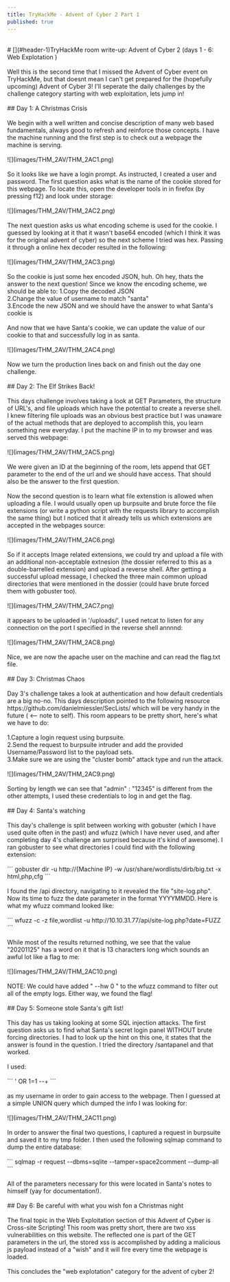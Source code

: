 ```yaml
---
title: TryHackMe - Advent of Cyber 2 Part 1
published: true
---
```

<br/>
# [](#header-1)TryHackMe room write-up: Advent of Cyber 2 (days 1 - 6: Web Explotation )
<br/>
<br/>
Well this is the second time that I missed the Advent of Cyber event on TryHackMe, but that doesnt mean I can't get prepared for the (hopefully upcoming) Advent of Cyber 3! I'll seperate the daily challenges by the challenge category starting with web exploitation, lets jump in!
<br/>
<br/>
## Day 1: A Christmas Crisis
<br/>
<br/>
We begin with a well written and concise description of many web based fundamentals, always good to refresh and reinforce those concepts. I have the machine running and the first step is to check out a webpage the machine is serving.
<br/>
<br/>
![](images/THM_2AV/THM_2AC1.png)
<br/>
<br/>
So it looks like we have a login prompt. As instructed, I created a user and password. The first question asks what is the name of the cookie stored for this webpage. To locate this, open the developer tools in in firefox (by pressing f12) and look under storage:
<br/>
<br/>
![](images/THM_2AV/THM_2AC2.png)
<br/>
<br/>
The next question asks us what encoding scheme is used for the cookie. I guessed by looking at it that it wasn't base64 encoded (which I think it was for the original advent of cyber) so the next scheme I tried was hex. Passing it through a online hex decoder resulted in the following:
<br/>
<br/>
![](images/THM_2AV/THM_2AC3.png)
<br/>
<br/>
So the cookie is just some hex encoded JSON, huh. Oh hey, thats the answer to the next question! Since we know the encoding scheme, we should be able to:
1.Copy the decoded JSON
<br/>
2.Change the value of username to match "santa"
<br/>
3.Encode the new JSON and we should have the answer to what Santa's cookie is
<a/>
<br/>
<br/>
And now that we have Santa's cookie, we can update the value of our cookie to that and successfully log in as santa.
<br/>
<br/>
![](images/THM_2AV/THM_2AC4.png)
<br/>
<br/>
Now we turn the production lines back on and finish out the day one challenge.
<br/>
<br/>
## Day 2: The Elf Strikes Back!
<br/>
<br/>
This days challenge involves taking a look at GET Parameters, the structure of URL's, and file uploads which have the potential to create a reverse shell. I knew filtering file uploads was an obvious best practice but I was unaware of the actual methods that are deployed to accomplish this, you learn something new everyday.
I put the machine IP in to my browser and was served this webpage:
<br/>
<br/>
![](images/THM_2AV/THM_2AC5.png)
<br/>
<br/>
We were given an ID at the beginning of the room, lets append that GET parameter to the end of the url and we should have access. That should also be the answer to the first question.
<br/>
<br/>
Now the second question is to learn what file extenstion is allowed when uploading a file. I would usually open up burpsuite and brute force the file extensions (or write a python script with the requests library to accomplish the same thing) but I noticed that it already tells us which extensions are accepted in the webpages source:
<br/>
<br/>
![](images/THM_2AV/THM_2AC6.png)
<br/>
<br/>
So if it accepts Image related extensions, we could try and upload a file with an additional non-acceptable extnesion (the dossier referred to this as a double-barrelled extension) and upload a reverse shell. After getting a successful upload message, I checked the three main common upload directories that were mentioned in the dossier (could have brute forced them with gobuster too).
<br/>
<br/>
![](images/THM_2AV/THM_2AC7.png)
<br/>
<br/>
it appears to be uploaded in '/uploads/', I used netcat to listen for any connection on the port I specified in the reverse shell annnnd:
<br/>
<br/>
![](images/THM_2AV/THM_2AC8.png)
<br/>
<br/>
Nice, we are now the apache user on the machine and can read the flag.txt file.
<br/>
<br/>
## Day 3: Christmas Chaos
<br/>
<br/>
Day 3's challenge takes a look at authentication and how default credentials are a big no-no. This days description pointed to the following resource https://github.com/danielmiessler/SecLists/ which will be very handy in the future ( <-- note to self). This room appears to be pretty short, here's what we have to do:
<br/>
<br/>
1.Capture a login request using burpsuite.
<br/>
2.Send the request to burpsuite intruder and add the provided Username/Password list to the payload sets.
<br/>
3.Make sure we are using the "cluster bomb" attack type and run the attack.
<br/>
<br/>
![](images/THM_2AV/THM_2AC9.png)
<br/>
<br/>
Sorting by length we can see that "admin" : "12345" is different from the other attempts, I used these credentials to log in and get the flag.
<br/>
<br/>
## Day 4: Santa's watching
<br/>
<br/>
This day's challenge is split between working with gobuster (which I have used quite often in the past) and wfuzz (which I have never used, and after completing day 4's challenge am surprised because it's kind of awesome). I ran gobuster to see what directories I could find with the following extension:
<br/>
<br/>
```
gobuster dir -u http://{Machine IP} -w /usr/share/wordlists/dirb/big.txt -x html,php,cfg
```
<br/>
<br/>
I found the /api directory, navigating to it revealed the file "site-log.php". Now its time to fuzz the date parameter in the format YYYYMMDD. Here is what my wfuzz command looked like:
<br/>
<br/>
```
wfuzz -c -z file,wordlist -u http://10.10.31.77/api/site-log.php?date=FUZZ 
```
<br/>
<br/>
While most of the results returned nothing, we see that the value "20201125" has a word on it that is 13 characters long which sounds an awful lot like a flag to me:
<br/>
<br/>
![](images/THM_2AV/THM_2AC10.png)
<br/>
<br/>
NOTE: We could have added " --hw 0 " to the wfuzz command to filter out all of the empty logs. Either way, we found the flag!
<br/>
<br/>
## Day 5: Someone stole Santa's gift list!
<br/>
<br/>
This day has us taking looking at some SQL injection attacks. The first question asks us to find what Santa's secret login panel WITHOUT brute forcing directories. I had to look up the hint on this one, it states that the answer is found in the question. I tried the directory /santapanel and that worked.
<br/>
<br/>
I used:
<br/>
<br/>
```
' OR 1=1 --+ 
```
<br/>
<br/>
as my username in order to gain access to the webpage. Then I guessed at a simple UNION query which dumped the info I was looking for:
<br/>
<br/>
![](images/THM_2AV/THM_2AC11.png)
<br/>
<br/>
In order to answer the final two questions, I captured a request in burpsuite and saved it to my tmp folder. I then used the following sqlmap command to dump the entire database:
<br/>
<br/>
```
sqlmap -r request --dbms=sqlite --tamper=space2comment --dump-all
```
<br/>
<br/>
All of the parameters necessary for this were located in Santa's notes to himself (yay for documentation!).
<br/>
<br/>
## Day 6: Be careful with what you wish fon a Christmas night
<br/>
<br/>
The final topic in the Web Exploitation section of this Advent of Cyber is Cross-site Scripting! This room was pretty short, there are two xss vulnerabilities on this website. The reflected one is part of the GET parameters in the url, the stored xss is accomplished by adding a malicious js payload instead of a "wish" and it will fire every time the webpage is loaded. 
<br/>
<br/>
This concludes the "web explotation" category for the advent of cyber 2!
